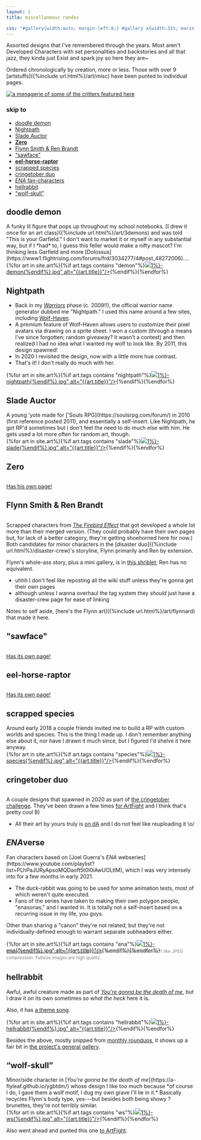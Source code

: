 ```yaml
---
layout: 1
title: miscellaneous randos

css: "#gallery{width:auto; margin-left:0;} #gallery a{width:31%; marin:.15em 1%;} nav{padding:1em 1em 1.25em; font-size:.85em; margin-top:1.25em;} nav h3{margin-top:0; display:inline-block; font-size:.85em;} nav li a{text-decoration:none;} figure{margin-bottom:.5em; text-align:center;} .movin{text-align:center;} .moved{font-weight:bold;} .moved:after{content:' →';}"
---
```

Assorted designs that I've remembered through the years. Most aren't Developed Characters with set personalities and backstories and all that jazz, they kinda just Exist and spark joy so here they are~

Ordered chronologically by creation, more or less. Those with over 9 [artstuffs]({%include url.html%}/art/misc) have been punted to individual pages.

<a href="{%include url.html%}/art/menagerie"><img src="{%include url.html%}/assets/img/art/2021-11-14.png" alt="a menagerie of some of the critters featured here"/></a>

<nav>
	<h3>skip to</h3><ul>
	<li><a href="#demon">doodle demon</a></li>
	<li><a href="#nightpath">Nightpath</a></li>
	<li><a href="#slade">Slade Auctor</a></li>
	<li><a href="{%include url.html%}/misc/zero"><b>Zero</b></a></li>
	<li><a href="#roommates">Flynn Smith & Ren Brandt</a></li>
	<li><a href="#sawface">“sawface”</a></li>
	<li><a href="{%include url.html%}/misc/ehr"><b>eel-horse-raptor</b></a></li>
	<li><a href="#species">scrapped species</a></li>
	<li><a href="#cringetober">cringetober duo</a></li>
	<li><a href="#ena"><i>ENA</i> fan-characters</a></li>
	<li><a href="#hellrabbit">hellrabbit</a></li>
	<li><a href="#ws">“wolf-skull”</a></li>
</ul></nav>

<h2 id="demon">doodle demon</h2>
A funky lil figure that pops up throughout my school notebooks. [I drew it once for an art class]({%include url.html%}/art/3demons) and was told "This is your Garfield." I don't want to market it or myself in any substantial way, but if I *had* to, I guess this feller would make a nifty mascot? I'm thinking less Garfield and more [Dolossus](https://www1.flightrising.com/forums/frd/3034277/4#post_48272006)....

<div id="gallery">{%for art in site.art%}{%if art.tags contains "demon"%}<a href="{%include url.html%}{{art.url}}"><img src="{%include url.html%}/assets/img/art/{{art.date|date:"%F"}}-tn{%if art.tags.size>1%}-demon{%endif%}.jpg" alt="{{art.title}}"/></a>{%endif%}{%endfor%}</div>

## Nightpath
- Back in my [<i>Warriors</i>](https://en.wikipedia.org/wiki/Warriors_(novel_series)) phase (c. 2009!!), the official warrior name generator dubbed me "Nightpath." I used this name around a few sites, including [Wolf-Haven](https://wolf-haven.com/).
- A premium feature of Wolf-Haven allows users to customize their pixel avatars via drawing on a sprite sheet. I won a custom (through a means I've since forgotten; random giveaway? it wasn't a contest) and then realized I had no idea what I wanted my wolf to look like. By 2011, this design spawned!
- In 2020 I revisited the design, now with a little more hue contrast.
- That's it! I don't really do much with her.

<div id="gallery">{%for art in site.art%}{%if art.tags contains "nightpath"%}<a href="{%include url.html%}{{art.url}}"><img src="{%include url.html%}/assets/img/art/{{art.date|date:"%F"}}-tn{%if art.tags.size>1%}-nightpath{%endif%}.jpg" alt="{{art.title}}"/></a>{%endif%}{%endfor%}</div>

<h2 id="slade">Slade Auctor</h2>
A young ’yote made for ['Souls RPG](https://soulsrpg.com/forum/) in 2010 (first reference posted 2011), and essentially a self-insert. Like Nightpath, he got RP'd sometimes but I don't feel the need to do much else with him. He gets used a lot more often for random art, though.

<div id="gallery">{%for art in site.art%}{%if art.tags contains "slade"%}<a href="{%include url.html%}{{art.url}}"><img src="{%include url.html%}/assets/img/art/{{art.date|date:"%F"}}-tn{%if art.tags.size>1%}-slade{%endif%}.jpg" alt="{{art.title}}"/></a>{%endif%}{%endfor%}</div>

## Zero
<figure><a href="{%include url.html%}/misc/zero"><img src="{%include url.html%}/assets/img/zero-tmp.png" alt=""/></a></figure>
<p class="movin"><a href="{%include url.html%}/misc/zero" class="box moved">Has his own page!</a></p>

<h2 id="roommates">Flynn Smith & Ren Brandt</h2>
<figure><a href="https://angelicguy.tumblr.com/post/174622796714/wakes-up-oh-fuck-i-need-to-protect-women-runs"><img src="{%include url.html%}/assets/img/roommates.png" alt=""/></a></figure>

Scrapped characters from [<i>The Firebird Effect</i>](https://a-flyleaf.github.io/projects/tfe) that got developed a whole lot more than their merged version. (They could probably have their own pages but, for lack of a better category, they're getting shoehorned here for now.) Both candidates for minor characters in the [disaster duo]({%include url.html%}/disaster-crew)'s storyline, Flynn primarily and Ren by extension.

Flynn's whole-ass story, plus a mini gallery, is in [this shriblet](https://a-flyleaf.github.io/shriblets/2019-05-wiki/); Ren has no equivalent.

- uhhh I don't feel like reposting all the wiki stuff unless they're gonna get their own pages
- although unless I wanna overhaul the tag system they *should* just have a disaster-crew page for ease of linking

Notes to self aside, [here's the Flynn art]({%include url.html%}/art/flynnard) that made it here.

## "sawface"
<figure><a href="{%include url.html%}/misc/sawface"><img src="{%include url.html%}/assets/img/sawface-tmp.png" alt=""/></a></figure>
<p class="movin"><a href="{%include url.html%}/misc/sawface" class="box moved">Has its own page!</a></p>

<h2 id="ehr">eel-horse-raptor</h2>
<figure><a href="{%include url.html%}/misc/eel-horse-raptor"><img src="{%include url.html%}/assets/img/ehr-tmp.png" alt=""/></a></figure>
<p class="movin"><a href="{%include url.html%}/misc/eel-horse-raptor" class="box moved">Has its own page!</a></p>

<h2 id="species">scrapped species</h2>
Around early 2018 a couple friends invited me to build a RP with custom worlds and species. This is the thing I made up. I don't remember anything else about it, nor have I drawn it much since, but I figured I'd shelve it here anyway.

<div id="gallery">{%for art in site.art%}{%if art.tags contains "species"%}<a href="{%include url.html%}{{art.url}}"><img src="{%include url.html%}/assets/img/art/{{art.date|date:"%F"}}-tn{%if art.tags.size>1%}-species{%endif%}.jpg" alt="{{art.title}}"/></a>{%endif%}{%endfor%}</div>

<!--
## "sika"
At one point in 2018 I read [Junji Ito's <i>Fragments of Horror</i>](https://en.wikipedia.org/wiki/Fragments_of_Horror) and was inspired by [one story](https://junjiitomanga.fandom.com/wiki/Lingering_Farewell)'s idea of the "after-image," in which a deceased person lingers long after death---in a way that feels very real to both the people around them and the deceased themself.

In retrospect I don't think I changed enough from the base concept to really consider it my own, but if other one-offs can be here, so can this design <span style="display:inline-block;">¯\\\_( :V )_/¯</span> Major difference was that, instead of just fading away, the person turned into a deer-cryptid, slowly transforming over the course of the story until running off for good at the end.

<div id="gallery">{%for art in site.art%}{%if art.tags contains "sika"%}<a href="{%include url.html%}{{art.url}}"><img src="{%include url.html%}/assets/img/art/{{art.date|date:"%F"}}-tn{%if art.tags.size>1%}-sika{%endif%}.jpg" alt="{{art.title}}"/></a>{%endif%}{%endfor%}</div>

Yes, there are some visual similarities to [a later, far-more-developed character](https://a-flyleaf.github.io/ygbtdm/cast/kay-lin). No, they're not related. I don't think it's a complete coincidence either, though....
-->

<h2 id="cringetober">cringetober duo</h2>
<figure><a href="https://www.deviantart.com/a-flyleaf/art/cringetober-except-it-s-november-860644053"><img src="{%include url.html%}/assets/img/cringetober.png" alt=""/></a></figure>

A couple designs that spawned in 2020 as part of [the cringetober challenge](https://www.deviantart.com/a-flyleaf/journal/hashtagCringetober2020-856778861). They've been drawn a few times [for ArtFight](https://a-flyleaf.github.io/artfight/etc/roster#toolbelt) and I think that's pretty cool <span style="display:inline-block;">B)</span>

- All their art by yours truly is [on dA](https://www.deviantart.com/a-flyleaf/gallery?q=%23cringetober) and I do not feel like reuploading it <span style="display:inline-block;">\o/</span>

<h2 id="ena"><i>ENA</i>verse</h2>
Fan characters based on [Joel Guerra's <i>ENA</i> webseries](https://www.youtube.com/playlist?list=PLhPaJURyApsoMQDaoft5t0l0iAwUOLtlM), which I was very intensely into for a few months in early 2021.

- The duck-rabbit was going to be used for some animation tests, most of which weren't quite executed.
- Fans of the series have taken to making their own polygon people, "enasonas," and I wanted in. It is totally not a self-insert based on a recurring issue in my life, you guys.

Other than sharing a "canon" they're not related, but they're not individually-defined enough to warrant separate subheaders either.

<div id="gallery">{%for art in site.art%}{%if art.tags contains "ena"%}<a href="{%include url.html%}{{art.url}}"><img src="{%include url.html%}/assets/img/art/{{art.date|date:"%F"}}-tn{%if art.tags.size>1%}-ena{%endif%}.jpg" alt="{{art.title}}"/></a>{%endif%}{%endfor%}</div>

<p style="line-height:125%; color:#808080; margin-top:-1em;"><small>These thumbnails kind of look like ass because technicolor pixel art doesn't like JPEG compression. Fullsize images are high quality.</small></p>

## hellrabbit
Awful, awful creature made as part of [<i>You're gonna be the death of me</i>](https://a-flyleaf.github.io/ygbtdm/), but I draw it on its own sometimes so *what the heck* here it is.

Also, it has [a theme song](https://www.youtube.com/watch?v=WMOd6jz548Y).

<div id="gallery">{%for art in site.art%}{%if art.tags contains "hellrabbit"%}<a href="{%include url.html%}{{art.url}}"><img src="{%include url.html%}/assets/img/art/{{art.date|date:"%F"}}-tn{%if art.tags.size>1%}-hellrabbit{%endif%}.jpg" alt="{{art.title}}"/></a>{%endif%}{%endfor%}</div>

Besides the above, mostly snipped from [monthly roundups](https://a-flyleaf.github.io/ygbtdm/gallery/roundups), it shows up a fair bit in [the project's general gallery](https://a-flyleaf.github.io/ygbtdm/gallery).

<h2 id="ws">“wolf-skull”</h2>
Minor/side character in [<i>You're gonna be the death of me</i>](https://a-flyleaf.github.io/ygbtdm/) whose design I like too much because *of course I do, I gave them a wolf motif, I dug my own grave I'll lie in it.* Basically recycles Flynn's body type, yes---but besides both being showy ?brunettes, they're not terribly similar.

<div id="gallery">{%for art in site.art%}{%if art.tags contains "ws"%}<a href="{%include url.html%}{{art.url}}"><img src="{%include url.html%}/assets/img/art/{{art.date|date:"%F"}}-tn{%if art.tags.size>1%}-ws{%endif%}.jpg" alt="{{art.title}}"/></a>{%endif%}{%endfor%}</div>

Also went ahead and punted this one [to ArtFight](https://a-flyleaf.github.io/artfight/etc/roster#wolfskull).